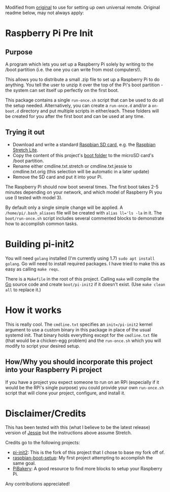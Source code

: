Modified from [original](https://github.com/RichardBronosky/pi-init2) to use for setting up own universal remote. Original readme below, may not always apply:

# Raspberry Pi Pre Init

## Purpose

A program which lets you set up a Raspberry Pi solely by writing to the /boot partition
 (i.e. the one you can write from most computers!).

This allows you to distribute a small .zip file to set up a Raspberry Pi to do anything.
 You tell the user to unzip it over the top of the Pi's boot partition -
 the system can set itself up perfectly on the first boot.

This package contains a single `run-once.sh` script that can be used to do all the setup needed.
 Alternatively, you can create a `run-once.d` and/or a `on-boot.d` directory and put multiple
 scripts in either/each. These folders will be created for you after the first boot and can be used
 at any time.

## Trying it out

- Download and write a standard [Raspbian SD card](https://www.raspberrypi.org/downloads/raspbian/),
  e.g. the [Raspbian Stretch Lite](https://downloads.raspberrypi.org/raspbian_lite_latest).
- Copy the content of this project's [boot folder](https://github.com/RichardBronosky/pi-init2/tree/master/boot)
  to the microSD card's /boot partition.
- Rename either cmdline.txt.stretch or cmdline.txt.jessie to cmdline.txt.orig (this selection will be automatic in a later update)
- Remove the SD card and put it into your Pi.

The Raspberry Pi should now boot several times.
 The first boot takes 2-5 minutes depending on your network,
 and which model of Raspberry Pi you use (I tested with model 3).

By default only a single simple change will be applied. A `/home/pi/.bash_aliases` file will be
 created with `alias ll='ls -la` in it. The `boot/run-once.sh` script includes several commented
 blocks to demonstrate how to accomplish common tasks.

# Building pi-init2

You will need `golang` installed (I'm currently using 1.7) `sudo apt install golang`. Go will need to install required packages. I have tried to make this as easy as calling `make reqs`.

There is a `Makefile` in the root of this project. Calling `make` will compile the [Go](https://golang.org/)
 source code and create `boot/pi-init2` if it doesn't exist. (Use `make clean all` to replace it.)

# How it works

This is really cool. The `cmdline.txt` specifies an `init=/pi-init2` kernel argument to use a
 custom binary in this package in place of the usual systemd init. That binary holds everything
 except for the `cmdline.txt` file (that would be a chicken-egg problem) and the `run-once.sh`
 which you will modify to script your desired setup.

 ## How/Why you should incorporate this project into your Raspberry Pi project

 If you have a project you expect someone to run on an RPi (especially if it would be the RPi's single purpose) you could provide your own `run-once.sh` script that will clone your project, configure, and install it.

# Disclaimer/Credits

This has been tested with this (what I believe to be the latest release) version of [Jessie](http://downloads.raspberrypi.org/raspbian_lite/images/raspbian_lite-2017-07-05/) but the instructions above assume Stretch.

Credits go to the following projects:

- [pi-init2](https://github.com/gesellix/pi-init2): This is the fork of this project that I chose to base my fork off of.
- [raspbian-boot-setup](https://github.com/RichardBronosky/raspbian-boot-setup): My first project attempting to accomplish the same goal.
- [PiBakery](https://github.com/davidferguson/pibakery): A good resource to find more blocks to setup your Raspberry Pi.

Any contributions appreciated!
